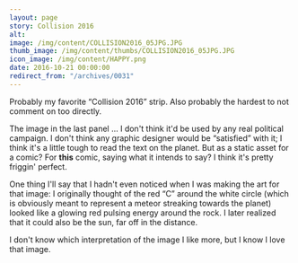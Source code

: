```yaml
---
layout: page
story: Collision 2016
alt:
image: /img/content/COLLISION2016_05JPG.JPG
thumb_image: /img/content/thumbs/COLLISION2016_05JPG.JPG
icon_image: /img/content/HAPPY.png
date: 2016-10-21 00:00:00
redirect_from: "/archives/0031"
---
```



Probably my favorite “Collision 2016” strip. Also probably the hardest to not comment on too directly.

The image in the last panel … I don't think it'd be used by any real political campaign. I don't think any graphic designer would be “satisfied” with it; I think it's a little tough to read the text on the planet. But as a static asset for a comic? For **this** comic, saying what it intends to say? I think it's pretty friggin' perfect.

One thing I'll say that I hadn't even noticed when I was making the art for that image: I originally thought of the red “C” around the white circle (which is obviously meant to represent a meteor streaking towards the planet) looked like a glowing red pulsing energy around the rock. I later realized that it could also be the sun, far off in the distance.

I don't know which interpretation of the image I like more, but I know I love that image.
